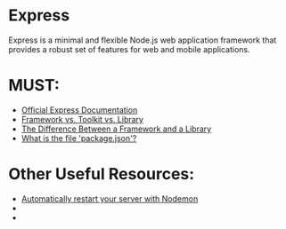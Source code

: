 # Express
Express is a minimal and flexible Node.js web application framework that provides a robust set of features for web and mobile applications.

# MUST:
<ul>
  <li><a href="https://expressjs.com/">Official Express Documentation</a></li>
  <li><a href="https://stackoverflow.com/questions/3057526/framework-vs-toolkit-vs-library">Framework vs. Toolkit vs. Library</a></li>
  <li><a href="https://www.evernote.com/shard/s386/u/0/sh/dad0566b-24fc-4c14-bdbe-7c6aea2c7f76/ee89f713c5f155b1b28cee349b397a67">The Difference Between a Framework and a Library</a></li>  
  <li><a href="https://nodejs.org/en/knowledge/getting-started/npm/what-is-the-file-package-json/">What is the file 'package.json'?</a></li>
</ul>

# Other Useful Resources:
<ul>
  <li><a href="https://nodemon.io/"> Automatically restart your server with Nodemon</a></li>
  <li><a href=""> </a></li>
  <li><a href=""> </a></li>
</ul
